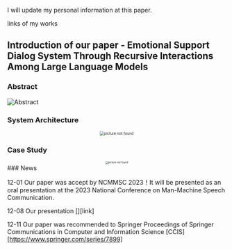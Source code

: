 I will update my personal information at this paper.

links of my works

## Introduction of our paper - Emotional Support Dialog System Through Recursive Interactions Among Large Language Models

### Abstract

![Abstract](https://ckqqqq-qiker-image-service.oss-cn-beijing.aliyuncs.com/typora-image/tmpA3AA.png)

### System Architecture

<center>
    <img src="https://ckqqqq-qiker-image-service.oss-cn-beijing.aliyuncs.com/typora-image/mymodel.png" alt="picture not found" style="zoom:60%;" />
    <br>
</center>

### Case Study
<center>
    <img src="https://ckqqqq-qiker-image-service.oss-cn-beijing.aliyuncs.com/typora-image/chat.png" alt="picture not found" style="zoom:40%;" />
    <br>
</center>
### News

12-01 Our paper was accept by NCMMSC 2023！It will be presented as an oral presentation at the 2023 National Conference on Man-Machine Speech Communication.

12-08 Our presentation [][link]

12-11 Our paper was recommended to Springer Proceedings of Springer Communications in Computer and Information Science [CCIS][https://www.springer.com/series/7899]
